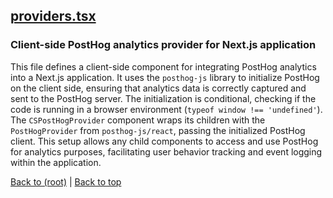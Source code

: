 ## [providers.tsx](providers.tsx)

### Client-side PostHog analytics provider for Next.js application

This file defines a client-side component for integrating PostHog analytics into a Next.js application. It uses the `posthog-js` library to initialize PostHog on the client side, ensuring that analytics data is correctly captured and sent to the PostHog server. The initialization is conditional, checking if the code is running in a browser environment (`typeof window !== 'undefined'`). The `CSPostHogProvider` component wraps its children with the `PostHogProvider` from `posthog-js/react`, passing the initialized PostHog client. This setup allows any child components to access and use PostHog for analytics purposes, facilitating user behavior tracking and event logging within the application.

[Back to (root)](#root) | [Back to top](#table-of-contents)
